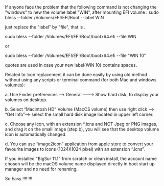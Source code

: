 If anyone face the problem that the following command is not changing the "windows" to new the volume label "WIN", after mounting EFI volume :
sudo bless --folder /Volumes/EFI/EFI/Boot --label WIN

just replace the "label" by "file", that is ..

sudo bless --folder /Volumes/EFI/EFI/Boot/bootx64.efi --file WIN

or

sudo bless --folder /Volumes/EFI/EFI/Boot/bootx64.efi --file "WIN 10"

quotes are used in case your new label(WIN 10) contains spaces.

Related to Icon replacement it can be done easily by using old method without using any scripts or terminal command (for both Mac and windows volumes):

a. Use Finder preferences --> General ---> Show hard disk, to display your
volumes on desktop.

b. Select “Macintosh HD” Volume (MacOS volume) then use right click --> “Get Info”--> select the small hard disk image located in upper left corner.

c. Choose any icon, with an extension \*.icns and NOT Jpeg or PNG images, and drag it on the small image (step b), you will see that the desktop volume icon is automatically changed.

d. You can use “image2icon” application from apple store to convert your favourite images to icons (1024X1024 pixel) with an extension “.icns”.

If you installed "BigSur 11.1" from scratch or clean install, the account name chosen will be the macOS volume name displayed directly in boot start up
manager and no need for renaming.

So Easy !!!!!!!!
